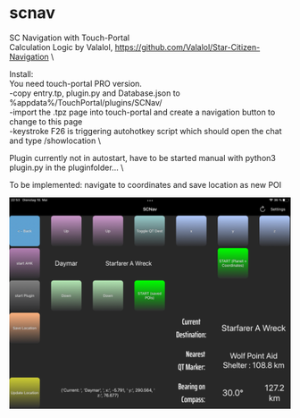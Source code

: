 # scnav
SC Navigation with Touch-Portal \
Calculation Logic by Valalol, https://github.com/Valalol/Star-Citizen-Navigation \

Install: \
You need touch-portal PRO version. \
-copy entry.tp, plugin.py and Database.json to %appdata%/TouchPortal/plugins/SCNav/ \
-import the .tpz page into touch-portal and create a navigation button to change to this page \
-keystroke F26 is triggering autohotkey script which should open the chat and type /showlocation \

Plugin currently not in autostart, have to be started manual with python3 plugin.py in the pluginfolder... \

To be implemented: navigate to coordinates and save location as new POI

![alt text](https://github.com/doabigcheese/scnav/blob/main/screenshot.PNG?raw=true)
